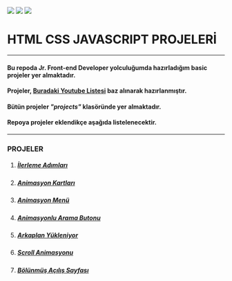 <img  src="https://skillicons.dev/icons?i=html" /> <img  src="https://skillicons.dev/icons?i=css" /> <img  src="https://skillicons.dev/icons?i=js" />

# HTML CSS JAVASCRIPT PROJELERİ

<hr>

#### Bu repoda Jr. Front-end Developer yolculuğumda hazırladığım basic projeler yer almaktadır.

#### Projeler, [Buradaki Youtube Listesi]() baz alınarak hazırlanmıştır.

#### Bütün projeler *"projects"* klasöründe yer almaktadır.

#### Repoya projeler eklendikçe aşağıda listelenecektir.

<hr>

### PROJELER

1. ##### [İlerleme Adımları](https://github.com/burcusarii/html-css-js-projects/tree/main/projects/project-1)
2. ##### [Animasyon Kartları](https://github.com/burcusarii/html-css-js-projects/tree/main/projects/project-2)
3. ##### [Animasyon Menü](https://github.com/burcusarii/html-css-js-projects/tree/main/projects/project-3)
4. ##### [Animasyonlu Arama Butonu](https://github.com/burcusarii/html-css-js-projects/tree/main/projects/project-4)
5. ##### [Arkaplan Yükleniyor](https://github.com/burcusarii/html-css-js-projects/tree/main/projects/project-5)
6. ##### [Scroll Animasyonu](https://github.com/burcusarii/html-css-js-projects/tree/main/projects/project-6)
7. ##### [Bölünmüş Açılış Sayfası](https://github.com/burcusarii/html-css-js-projects/tree/main/projects/project-7)